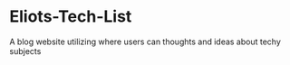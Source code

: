 # Eliots-Tech-List
A blog website utilizing where users can thoughts and ideas about techy subjects 
